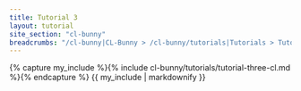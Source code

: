 ```yaml
---
title: Tutorial 3
layout: tutorial
site_section: "cl-bunny"
breadcrumbs: "/cl-bunny|CL-Bunny > /cl-bunny/tutorials|Tutorials > Tutorial 3"
---
```


{% capture my_include %}{% include cl-bunny/tutorials/tutorial-three-cl.md %}{% endcapture %}
{{ my_include | markdownify }}
